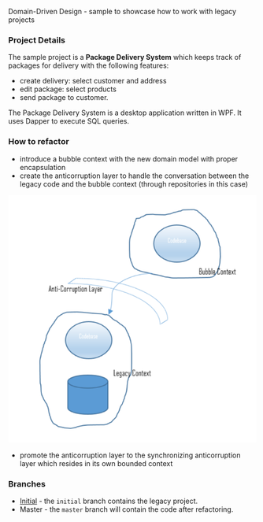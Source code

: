 Domain-Driven Design - sample to showcase how to work with legacy projects

### Project Details

The sample project is a **Package Delivery System** which keeps track of packages for delivery with the following features:
- create delivery: select customer and address
- edit package: select products
- send package to customer.

The Package Delivery System is a desktop application written in WPF. It uses Dapper to execute SQL queries.

### How to refactor

- introduce a bubble context with the new domain model with proper encapsulation	
- create the anticorruption layer to handle the conversation between the legacy code and the bubble context (through repositories in this case)	

![anticorruption layer](https://github.com/Lidiadev/ddd-legacy-project/blob/master/images/anticorruption_layer.PNG)
- promote the anticorruption layer to the synchronizing anticorruption layer which resides in its own bounded context

### Branches

- [Initial](https://github.com/Lidiadev/ddd-legacy-project/tree/intial) - the `initial` branch contains the legacy project.
- Master - the `master` branch will contain the code after refactoring. 
